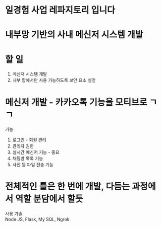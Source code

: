 # 일경험 사업 레파지토리 입니다

# 내부망 기반의 사내 메신저 시스템 개발

# 할 일
1. 메신저 시스템 개발
2. 내부 망에서만 사용 가능하도록 보안 요소 설정


# 메신저 개발 - 카카오톡 기능을 모티브로 ㄱㄱ
기능
1. 로그인 - 회원 관리
2. 관리자 권한
3. 실시간 메신저 기능 - 중요
4. 채팅방 목록 기능
5. 사진 등 파일 전송 기능

# 전체적인 틀은 한 번에 개발, 다듬는 과정에서 역할 분담에서 할듯

사용 기술</br>
Node JS, Flask, My SQL, Ngrok

